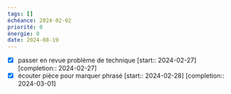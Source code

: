 ```yaml
---
tags: []
échéance: 2024-02-02
priorité: 0
énergie: 0
date: 2024-08-19
---
```

- [x] passer en revue problème de technique  [start:: 2024-02-27] [completion:: 2024-02-27]
- [x] écouter pièce pour marquer phrasé  [start:: 2024-02-28] [completion:: 2024-03-01]